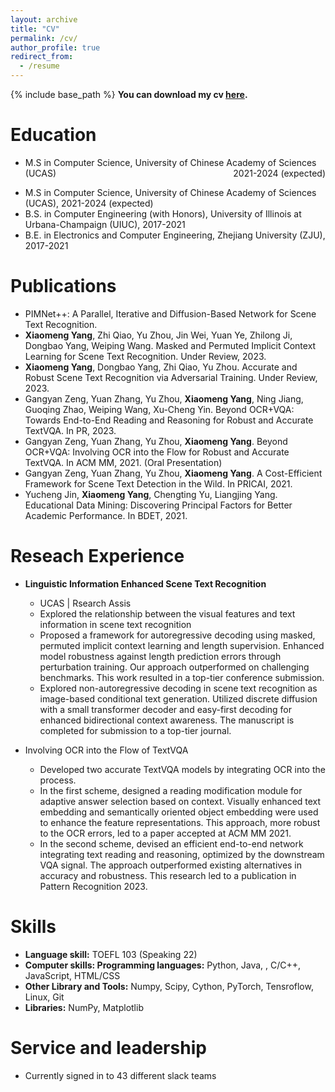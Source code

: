 ```yaml
---
layout: archive
title: "CV"
permalink: /cv/
author_profile: true
redirect_from:
  - /resume
---
```


{% include base_path %}
**You can download my cv [here]().**

Education
======
* <p style="text-align:left;">M.S in Computer Science, University of Chinese Academy of Sciences (UCAS)<span style="float:right;">2021-2024 (expected)</span></p>
* M.S in Computer Science, University of Chinese Academy of Sciences (UCAS), 2021-2024 (expected)
* B.S. in Computer Engineering (with Honors), University of Illinois at Urbana-Champaign (UIUC), 2017-2021
* B.E. in Electronics and Computer Engineering, Zhejiang University (ZJU), 2017-2021

Publications
======
* PIMNet++: A Parallel, Iterative and Diffusion-Based Network for Scene Text Recognition.
* **Xiaomeng Yang**, Zhi Qiao, Yu Zhou, Jin Wei, Yuan Ye, Zhilong Ji, Dongbao Yang, Weiping Wang. Masked and Permuted Implicit Context Learning for Scene Text Recognition. Under Review, 2023.
* **Xiaomeng Yang**, Dongbao Yang, Zhi Qiao, Yu Zhou. Accurate and Robust Scene Text Recognition via Adversarial
Training. Under Review, 2023.
* Gangyan Zeng, Yuan Zhang, Yu Zhou, **Xiaomeng Yang**, Ning Jiang, Guoqing Zhao, Weiping Wang, Xu-Cheng Yin. Beyond OCR+VQA: Towards End-to-End Reading and Reasoning for Robust and Accurate TextVQA. In PR, 2023.
* Gangyan Zeng, Yuan Zhang, Yu Zhou, **Xiaomeng Yang**. Beyond OCR+VQA: Involving OCR into the Flow for Robust and Accurate TextVQA. In ACM MM, 2021. (Oral Presentation)
* Gangyan Zeng, Yuan Zhang, Yu Zhou, **Xiaomeng Yang**. A Cost-Efficient Framework for Scene Text Detection in the Wild. In PRICAI, 2021.
* Yucheng Jin, **Xiaomeng Yang**, Chengting Yu, Liangjing Yang. Educational Data Mining: Discovering Principal Factors for Better Academic Performance. In BDET, 2021.

Reseach Experience
======
* **Linguistic Information Enhanced Scene Text Recognition**
  * UCAS | Rsearch Assis
  * Explored the relationship between the visual features and text information in scene text recognition
  * Proposed a framework for autoregressive decoding using masked, permuted implicit context learning and length supervision. Enhanced model robustness against length prediction errors through perturbation training. Our approach outperformed on challenging benchmarks. This work resulted in a top-tier conference submission.
  * Explored non-autoregressive decoding in scene text recognition as image-based conditional text generation. Utilized discrete diffusion with a small transformer decoder and easy-first decoding for enhanced bidirectional context awareness. The manuscript is completed for submission to a top-tier journal.

* Involving OCR into the Flow of TextVQA
  * Developed two accurate TextVQA models by integrating OCR into the process.
  * In the first scheme, designed a reading modification module for adaptive answer selection based on context. Visually enhanced text embedding and semantically oriented object embedding were used to enhance the feature representations. This approach, more robust to the OCR errors, led to a paper accepted at ACM MM 2021.
  * In the second scheme, devised an efficient end-to-end network integrating text reading and reasoning, optimized by the downstream VQA signal. The approach outperformed existing alternatives in accuracy and robustness. This research led to a publication in Pattern Recognition 2023.

Skills
======
* **Language skill:** TOEFL 103 (Speaking 22)
* **Computer skills: Programming languages:** Python, Java, , C/C++, JavaScript, HTML/CSS
* **Other Library and Tools:** Numpy, Scipy, Cython, PyTorch, Tensroflow, Linux, Git
* **Libraries:** NumPy, Matplotlib

  
Service and leadership
======
* Currently signed in to 43 different slack teams
